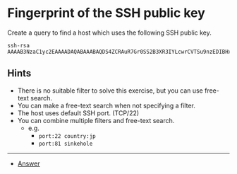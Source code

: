 # Fingerprint of the SSH public key

Create a query to find a host which uses the following SSH public key.

```
ssh-rsa AAAAB3NzaC1yc2EAAAADAQABAAABAQDS4ZCRAuR7Gr0SS2B3XR3IYLcwrCVTSu9nzEDIBHxkVYM+zwO4SBXxECJaOZMI14hgYGa1KMGMqoVAtd72Te+Uwmu4iwGNWW5mheAGUMsYJHhUzTpKxcHqhmXCJI9ngbrPO6KoBVSmYQ1QkYBMI/E8jYBPIy8cfMJIeX7/TL8irTrfA3RS04l84ngSCOFipLLsBq4fbDVc6qbMF6Y4hGcknpOY5PbqX/nG2PdNJ68acT9K1IwqXmi9ZukX1yvpH4a1J4EkwbMyrvrV+3f5RYyHOJr+HL9PhDUWu04zxg2RYl75mbLFOA+kZ92YxF8DRMh6k37GD+VvA56Q+33owZl1
```

## Hints

- There is no suitable filter to solve this exercise, but you can use free-text search.
- You can make a free-text search when not specifying a filter.
- The host uses default SSH port. (TCP/22)
- You can combine multiple filters and free-text search.
  - e.g.
    - `port:22 country:jp`
    - `port:81 sinkehole`

---

- [Answer](./answer.md)
